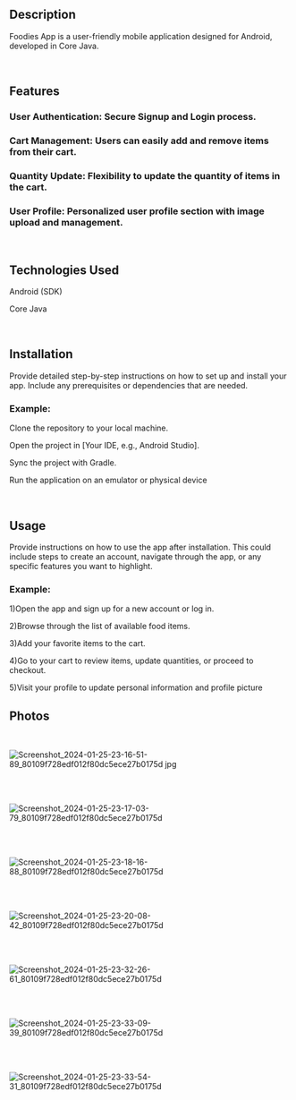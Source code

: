 ## Description
Foodies App is a user-friendly mobile application designed for Android, developed in Core Java.

<br/>


## Features
### User Authentication: Secure Signup and Login process.

### Cart Management: Users can easily add and remove items from their cart.

### Quantity Update: Flexibility to update the quantity of items in the cart.

### User Profile: Personalized user profile section with image upload and management.

<br/>

## Technologies Used
Android (SDK)

Core Java

<br/>

## Installation
Provide detailed step-by-step instructions on how to set up and install your app. Include any prerequisites or dependencies that are needed.

### Example:

Clone the repository to your local machine.

Open the project in [Your IDE, e.g., Android Studio].

Sync the project with Gradle.

Run the application on an emulator or physical device

<br/>


## Usage
Provide instructions on how to use the app after installation. This could include steps to create an account, navigate through the app, or any specific features you want to highlight.


### Example:

1)Open the app and sign up for a new account or log in.

2)Browse through the list of available food items.

3)Add your favorite items to the cart.

4)Go to your cart to review items, update quantities, or proceed to checkout.

5)Visit your profile to update personal information and profile picture

## Photos
<br/>

![Screenshot_2024-01-25-23-16-51-89_80109f728edf012f80dc5ece27b0175d jpg](https://github.com/AyushGinoya/Foodies/assets/124197069/42386b2a-5256-46b6-bcfc-f60b9193134c)

<br/><br/>

![Screenshot_2024-01-25-23-17-03-79_80109f728edf012f80dc5ece27b0175d](https://github.com/AyushGinoya/Foodies/assets/124197069/4520724f-32e9-40a9-9cc4-4fe02e913ee6)

<br/><br/>

![Screenshot_2024-01-25-23-18-16-88_80109f728edf012f80dc5ece27b0175d](https://github.com/AyushGinoya/Foodies/assets/124197069/9c0ae41c-1be4-47b0-850d-c1fa197e2463)

<br/><br/>

![Screenshot_2024-01-25-23-20-08-42_80109f728edf012f80dc5ece27b0175d](https://github.com/AyushGinoya/Foodies/assets/124197069/9d941b24-c4e8-4595-8846-96fa3c749519)

<br/><br/>

![Screenshot_2024-01-25-23-32-26-61_80109f728edf012f80dc5ece27b0175d](https://github.com/AyushGinoya/Foodies/assets/124197069/cd89207c-0cae-4450-b888-6f2fb6c1e635)

<br/><br/>

![Screenshot_2024-01-25-23-33-09-39_80109f728edf012f80dc5ece27b0175d](https://github.com/AyushGinoya/Foodies/assets/124197069/27941ab4-f789-4e7a-b87d-af1db4bdc1d8)

<br/><br/>

![Screenshot_2024-01-25-23-33-54-31_80109f728edf012f80dc5ece27b0175d](https://github.com/AyushGinoya/Foodies/assets/124197069/1ac416c9-62e0-44c8-9919-673c5bd951f8)

<br/>
